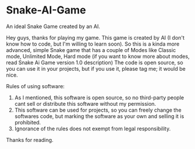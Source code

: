 # Snake-AI-Game
An ideal Snake Game created by an AI.

Hey guys, thanks for playing my game. This game is created by AI (I don't know how to code, but I'm willing to learn soon).
So this is a kinda more advanced, simple Snake game that has a couple of Modes like Classic mode, Unlimited Mode, Hard mode (if you want to know more about modes, read Snake Ai Game version 1.0 description)
The code is open source, so you can use it in your projects, but if you use it, please tag me; it would be nice.

Rules of using software:
1. As I mentioned, this software is open source, so no third-party people cant sell or distribute this software without my permission.
2. This software can be used for projects, so you can freely change the softwares code, but marking the software as your own and selling it is prohibited.
3. Ignorance of the rules does not exempt from legal responsibility.

Thanks for reading.
